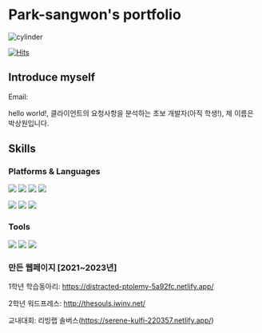 # Park-sangwon's portfolio
![cylinder](https://capsule-render.vercel.app/api?&text=Welcome&type=cylinder&color=auto&fontAlignY=45&fontSize=40&height=150&animation=blinking&desc=Sangwon's%20GitHub%20profile&descAlignY=70)

[![Hits](https://hits.seeyoufarm.com/api/count/incr/badge.svg?url=https://github.com/upotato01m%2Fgjbae1212%2Fhit-counter&count_bg=%23F382FF&title_bg=%23CD16BE&icon=coffeescript.svg&icon_color=%23E7E7E7&title=hits&edge_flat=false)](https://github.com/upotato01)
## Introduce myself

Email: 

hello world!, 클라이언트의 요청사항을 분석하는 초보 개발자(아직 학생!), 제 이름은 박상원입니다.

## Skills
### Platforms & Languages
<img src="https://img.shields.io/badge/Android-3DDC84?style=flat&logo=Android&logoColor=white"/> <img src="https://img.shields.io/badge/ReactNative-61DAFB?style=flat&logo=React&logoColor=white"/> <img src="https://img.shields.io/badge/iOS-000000?style=flat&logo=iOS&logoColor=white"/> <img src="https://img.shields.io/badge/IntelliJ IDEA-000000?style=flat-square&logo=IntelliJ IDEA&logoColor=white"/>

<img src="https://img.shields.io/badge/Java-007396?style=flat-square&logo=Java&logoColor=white"/> <img src="https://img.shields.io/badge/Swift-F05138?style=flat&logo=Swift&logoColor=white"/> <img src="https://img.shields.io/badge/JavaScript-F7DF1E?style=flat&logo=JavaScript&logoColor=white"/>


### Tools
<img src="https://img.shields.io/badge/Git-F05032?style=flat-square&logo=Git&logoColor=white"/> <img src="https://img.shields.io/badge/Firebase-FFCA28?style=flat-square&logo=Firebase&logoColor=white"/> <img src="https://img.shields.io/badge/MySQL-4479A1?style=flat-square&logo=MySQL&logoColor=white"/>
### 만든 웹페이지 [2021~2023년]
1학년 학습동아리: https://distracted-ptolemy-5a92fc.netlify.app/

2학년 워드프레스: http://thesouls.iwinv.net/

교내대회: 리빙랩 솔버스(https://serene-kulfi-220357.netlify.app/)
